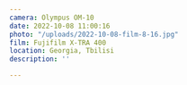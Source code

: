 ```yaml
---
camera: Olympus OM-10
date: 2022-10-08 11:00:16
photo: "/uploads/2022-10-08-film-8-16.jpg"
film: Fujifilm X-TRA 400
location: Georgia, Tbilisi
description: ''

---
```

